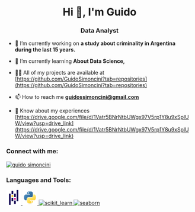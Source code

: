<h1 align="center">Hi 👋, I'm Guido</h1>
<h3 align="center">Data Analyst</h3>

- 🔭 I’m currently working on **a study about criminality in Argentina during the last 15 years.**

- 🌱 I’m currently learning **About Data Science,**

- 👨‍💻 All of my projects are available at [https://github.com/GuidoSimoncini?tab=repositories](https://github.com/GuidoSimoncini?tab=repositories)

- 📫 How to reach me **guidossimoncini@gmail.com**

- 📄 Know about my experiences [https://drive.google.com/file/d/1Vatr5BNrNtbUWgx97V5rp1Y8u9xSplUW/view?usp=drive_link](https://drive.google.com/file/d/1Vatr5BNrNtbUWgx97V5rp1Y8u9xSplUW/view?usp=drive_link)

<h3 align="left">Connect with me:</h3>
<p align="left">
<a href="https://linkedin.com/in/guido simoncini" target="blank"><img align="center" src="https://raw.githubusercontent.com/rahuldkjain/github-profile-readme-generator/master/src/images/icons/Social/linked-in-alt.svg" alt="guido simoncini" height="30" width="40" /></a>
</p>

<h3 align="left">Languages and Tools:</h3>
<p align="left"> <a href="https://pandas.pydata.org/" target="_blank" rel="noreferrer"> <img src="https://raw.githubusercontent.com/devicons/devicon/2ae2a900d2f041da66e950e4d48052658d850630/icons/pandas/pandas-original.svg" alt="pandas" width="40" height="40"/> </a> <a href="https://www.python.org" target="_blank" rel="noreferrer"> <img src="https://raw.githubusercontent.com/devicons/devicon/master/icons/python/python-original.svg" alt="python" width="40" height="40"/> </a> <a href="https://scikit-learn.org/" target="_blank" rel="noreferrer"> <img src="https://upload.wikimedia.org/wikipedia/commons/0/05/Scikit_learn_logo_small.svg" alt="scikit_learn" width="40" height="40"/> </a> <a href="https://seaborn.pydata.org/" target="_blank" rel="noreferrer"> <img src="https://seaborn.pydata.org/_images/logo-mark-lightbg.svg" alt="seaborn" width="40" height="40"/> </a> </p>
